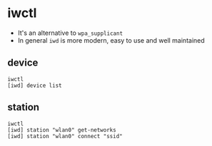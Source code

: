 # iwctl

- It's an alternative to `wpa_supplicant`
- In general `iwd` is more modern, easy to use and well maintained

## device

```shell
iwctl
[iwd] device list
```

## station

```shell
iwctl
[iwd] station "wlan0" get-networks
[iwd] station "wlan0" connect "ssid"
```
